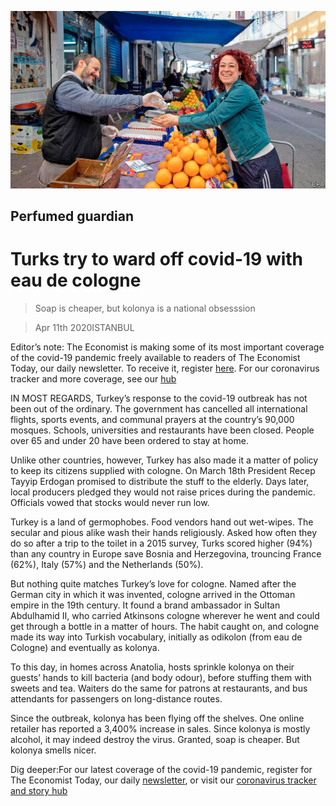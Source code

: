 ![](./images/20200411_EUP001_0.jpg)

## Perfumed guardian

# Turks try to ward off covid-19 with eau de cologne

> Soap is cheaper, but kolonya is a national obsesssion

> Apr 11th 2020ISTANBUL

Editor’s note: The Economist is making some of its most important coverage of the covid-19 pandemic freely available to readers of The Economist Today, our daily newsletter. To receive it, register [here](https://www.economist.com//newslettersignup). For our coronavirus tracker and more coverage, see our [hub](https://www.economist.com//coronavirus)

IN MOST REGARDS, Turkey’s response to the covid-19 outbreak has not been out of the ordinary. The government has cancelled all international flights, sports events, and communal prayers at the country’s 90,000 mosques. Schools, universities and restaurants have been closed. People over 65 and under 20 have been ordered to stay at home.

Unlike other countries, however, Turkey has also made it a matter of policy to keep its citizens supplied with cologne. On March 18th President Recep Tayyip Erdogan promised to distribute the stuff to the elderly. Days later, local producers pledged they would not raise prices during the pandemic. Officials vowed that stocks would never run low.

Turkey is a land of germophobes. Food vendors hand out wet-wipes. The secular and pious alike wash their hands religiously. Asked how often they do so after a trip to the toilet in a 2015 survey, Turks scored higher (94%) than any country in Europe save Bosnia and Herzegovina, trouncing France (62%), Italy (57%) and the Netherlands (50%).

But nothing quite matches Turkey’s love for cologne. Named after the German city in which it was invented, cologne arrived in the Ottoman empire in the 19th century. It found a brand ambassador in Sultan Abdulhamid II, who carried Atkinsons cologne wherever he went and could get through a bottle in a matter of hours. The habit caught on, and cologne made its way into Turkish vocabulary, initially as odikolon (from eau de Cologne) and eventually as kolonya.

To this day, in homes across Anatolia, hosts sprinkle kolonya on their guests’ hands to kill bacteria (and body odour), before stuffing them with sweets and tea. Waiters do the same for patrons at restaurants, and bus attendants for passengers on long-distance routes.

Since the outbreak, kolonya has been flying off the shelves. One online retailer has reported a 3,400% increase in sales. Since kolonya is mostly alcohol, it may indeed destroy the virus. Granted, soap is cheaper. But kolonya smells nicer.

Dig deeper:For our latest coverage of the covid-19 pandemic, register for The Economist Today, our daily [newsletter](https://www.economist.com//newslettersignup), or visit our [coronavirus tracker and story hub](https://www.economist.com//coronavirus)